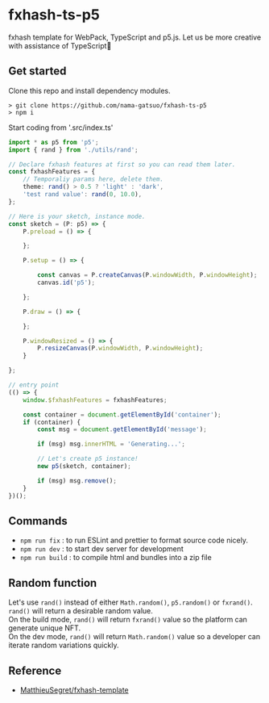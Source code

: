 # fxhash-ts-p5

fxhash template for WebPack, TypeScript and p5.js.
Let us be more creative with assistance of TypeScript🎨

## Get started

Clone this repo and install dependency modules.

```
> git clone https://github.com/nama-gatsuo/fxhash-ts-p5
> npm i
```

Start coding from '.src/index.ts'

```ts
import * as p5 from 'p5';
import { rand } from './utils/rand';

// Declare fxhash features at first so you can read them later.
const fxhashFeatures = {
    // Temporaliy params here, delete them.
    theme: rand() > 0.5 ? 'light' : 'dark',
    'test rand value': rand(0, 10.0),
};

// Here is your sketch, instance mode.
const sketch = (P: p5) => {
    P.preload = () => {

    };

    P.setup = () => {

        const canvas = P.createCanvas(P.windowWidth, P.windowHeight);
        canvas.id('p5');

    };

    P.draw = () => {

    };

    P.windowResized = () => {
        P.resizeCanvas(P.windowWidth, P.windowHeight);
    }

};

// entry point
(() => {
    window.$fxhashFeatures = fxhashFeatures;

    const container = document.getElementById('container');
    if (container) {
        const msg = document.getElementById('message');

        if (msg) msg.innerHTML = 'Generating...';

        // Let's create p5 instance!
        new p5(sketch, container);

        if (msg) msg.remove();
    }
})();

```

## Commands

* `npm run fix` : to run ESLint and prettier to format source code nicely.
* `npm run dev` : to start dev server for development
* `npm run build` : to compile html and bundles into a zip file

## Random function

Let's use `rand()` instead of either `Math.random()`, `p5.random()` or `fxrand()`.  
`rand()` will return a desirable random value.  
On the build mode, `rand()` will return `fxrand()` value so the platform can generate unique NFT.  
On the dev mode, `rand()` will return `Math.random()` value so a developer can iterate random variations quickly.

## Reference

* [MatthieuSegret/fxhash-template](https://github.com/MatthieuSegret/fxhash-template)